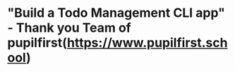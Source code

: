 # "Build a Todo Management CLI app"  -  Thank you Team of pupilfirst(https://www.pupilfirst.school)
